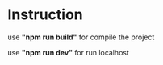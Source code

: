 # Instruction

use **"npm run build"** for compile the project

use **"npm run dev"** for run localhost
